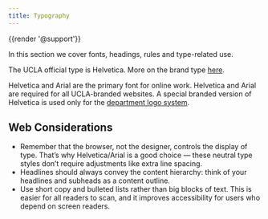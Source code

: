 ```yaml
---
title: Typography
---
```

{{render '@support'}}

In this section we cover fonts, headings, rules and type-related use.

The UCLA official type is Helvetica. More on the brand type [here](http://brand.ucla.edu/identity/typography).

Helvetica and Arial are the primary font for online work. Helvetica and Arial are required for all UCLA-branded websites. A special branded version of Helvetica is used only for the [department logo system](http://brand.ucla.edu/identity/logos-and-marks).

## Web Considerations
* Remember that the browser, not the designer, controls the display of type. That’s why Helvetica/Arial is a good choice — these neutral type styles don’t require adjustments like extra line spacing.
* Headlines should always convey the content hierarchy: think of your headlines and subheads as a content outline.
* Use short copy and bulleted lists rather than big blocks of text. This is easier for all readers to scan, and it improves accessibility for users who depend on screen readers.
